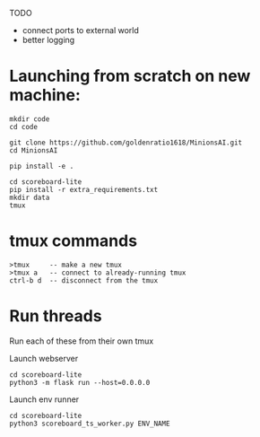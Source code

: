 TODO
* connect ports to external world
* better logging
  
# Launching from scratch on new machine:
```
mkdir code
cd code

git clone https://github.com/goldenratio1618/MinionsAI.git
cd MinionsAI

pip install -e .

cd scoreboard-lite
pip install -r extra_requirements.txt
mkdir data
tmux
```

# tmux commands
```
>tmux     -- make a new tmux
>tmux a   -- connect to already-running tmux
ctrl-b d  -- disconnect from the tmux
```

# Run threads
Run each of these from their own tmux

Launch webserver
```
cd scoreboard-lite
python3 -m flask run --host=0.0.0.0
```

Launch env runner
```
cd scoreboard-lite
python3 scoreboard_ts_worker.py ENV_NAME
```

